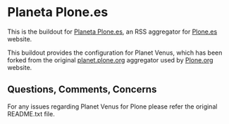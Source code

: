 Planeta Plone.es
================

This is the buildout for [Planeta Plone.es](http://plone.es/planet),
an RSS aggregator for [Plone.es](http://plone.es) website.

This buildout provides the configuration for Planet Venus, which has
been forked from the original [planet.plone.org](https://github.com/plone/planet.plone.org.git)
aggregator used by  [Plone.org](http://plone.org) website.


Questions, Comments, Concerns
-----------------------------

For any issues regarding Planet Venus for Plone please refer
the original README.txt file.
